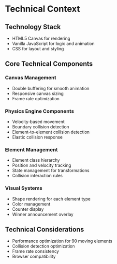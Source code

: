 # Technical Context

## Technology Stack
- HTML5 Canvas for rendering
- Vanilla JavaScript for logic and animation
- CSS for layout and styling

## Core Technical Components

### Canvas Management
- Double buffering for smooth animation
- Responsive canvas sizing
- Frame rate optimization

### Physics Engine Components
- Velocity-based movement
- Boundary collision detection
- Element-to-element collision detection
- Elastic collision response

### Element Management
- Element class hierarchy
- Position and velocity tracking
- State management for transformations
- Collision interaction rules

### Visual Systems
- Shape rendering for each element type
- Color management
- Counter display
- Winner announcement overlay

## Technical Considerations
- Performance optimization for 90 moving elements
- Collision detection optimization
- Frame rate consistency
- Browser compatibility